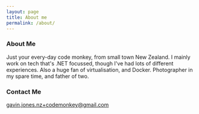 ```yaml
---
layout: page
title: About me
permalink: /about/
---
```


### About Me

Just your every-day code monkey, from small town New Zealand.  I mainly work on tech that's .NET focussed, though I've had lots of different experiences.  Also a huge fan of virtualisation, and Docker. Photographer in my spare time, and father of two.

### Contact Me

[gavin.jones.nz+codemonkey@gmail.com](mailto:gavin.jones.nz+codemonkey@gmail.com)